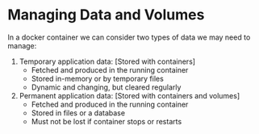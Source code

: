# Managing Data and Volumes

In a docker container we can consider two types of data we may need to manage:

1. Temporary application data: [Stored with containers]
    - Fetched and produced in the running container
    - Stored in-memory or by temporary files
    -  Dynamic and changing, but cleared regularly
2. Permanent application data: [Stored with containers and volumes]
    - Fetched and produced in the running container
    - Stored in files or a database
    - Must not be lost if container stops or restarts

